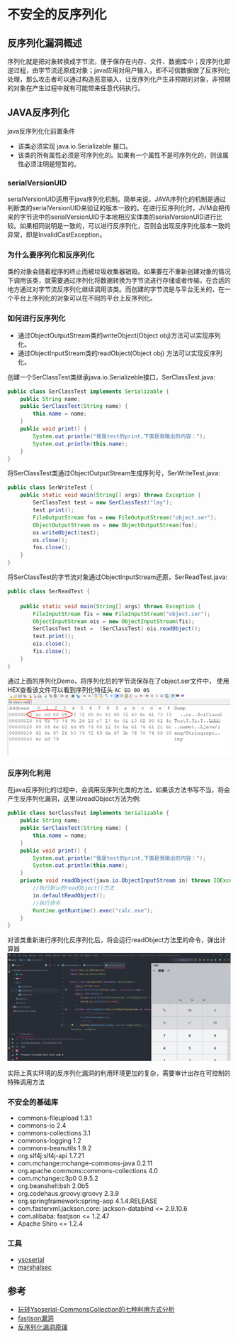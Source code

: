 
# 不安全的反序列化

## 反序列化漏洞概述
序列化就是把对象转换成字节流，便于保存在内存、文件、数据库中；反序列化即逆过程，由字节流还原成对象；java应用对用户输入，即不可信数据做了反序列化处理，那么攻击者可以通过构造恶意输入，让反序列化产生非预期的对象，非预期的对象在产生过程中就有可能带来任意代码执行。


## JAVA反序列化

java反序列化化前置条件

- 该类必须实现 java.io.Serializable 接口。
- 该类的所有属性必须是可序列化的。如果有一个属性不是可序列化的，则该属性必须注明是短暂的。

### serialVersionUID

serialVersionUID适用于java序列化机制。简单来说，JAVA序列化的机制是通过 判断类的serialVersionUID来验证的版本一致的。在进行反序列化时，JVM会把传来的字节流中的serialVersionUID于本地相应实体类的serialVersionUID进行比较。如果相同说明是一致的，可以进行反序列化，否则会出现反序列化版本一致的异常，即是InvalidCastException。

### 为什么要序列化和反序列化

类的对象会随着程序的终止而被垃圾收集器销毁。如果要在不重新创建对象的情况下调用该类，就需要通过序列化将数据转换为字节流进行存储或者传输，在合适的地方通过对字节流反序列化继续调用该类。而创建的字节流是与平台无关的，在一个平台上序列化的对象可以在不同的平台上反序列化。


### 如何进行反序列化

- 通过ObjectOutputStream类的writeObject(Object obj)方法可以实现序列化。
- 通过ObjectInputStream类的readObject(Object obj) 方法可以实现反序列化。

创建一个SerClassTest类继承java.io.Serializeble接口，SerClassTest.java:
```java
public class SerClassTest implements Serializable {
    public String name;
    public SerClassTest(String name) {
        this.name = name;
    }
    public void print() {
        System.out.println("我是test的print,下面是我输出的内容：");
        System.out.println(this.name);
    }
}
```

将SerClassTest类通过ObjectOutputStream生成序列号，SerWriteTest.java:
```java
public class SerWriteTest {
    public static void main(String[] args) throws Exception {
        SerClassTest test = new SerClassTest("lmy");
        test.print();
        FileOutputStream fos = new FileOutputStream("object.ser");
        ObjectOutputStream os = new ObjectOutputStream(fos);
        os.writeObject(test);
        os.close();
        fos.close();
    }
}
```

将SerClassTest的字节流对象通过ObjectInputStream还原，SerReadTest.java:
```java
public class SerReadTest {

    public static void main(String[] args) throws Exception {
        FileInputStream fis = new FileInputStream("object.ser");
        ObjectInputStream ois = new ObjectInputStream(fis);
        SerClassTest test =  (SerClassTest) ois.readObject();
        test.print();
        ois.close();
        fis.close();
    }
}
```

通过上面的序列化Demo，将序列化后的字节流保存在了object.ser文件中，
使用HEX查看该文件可以看到序列化特征头 `AC ED 00 05`
![avatar](./hex.png)

### 反序列化利用

在java反序列化的过程中，会调用反序列化类的方法，如果该方法书写不当，将会产生反序列化漏洞，这里以readObject方法为例:
```java
public class SerClassTest implements Serializable {
    public String name;
    public SerClassTest(String name) {
        this.name = name;
    }
    public void print() {
        System.out.println("我是test的print,下面是我输出的内容：");
        System.out.println(this.name);
    }
    private void readObject(java.io.ObjectInputStream in) throws IOException,ClassNotFoundException{
        //执行默认的readObject()方法
        in.defaultReadObject();
        //执行命令
        Runtime.getRuntime().exec("calc.exe");
    }
}
```

对该类重新进行序列化反序列化后，将会运行readObject方法里的命令，弹出计算器
![avatar](./deser.png)

实际上真实环境的反序列化漏洞的利用环境更加的复杂，需要审计出存在可控制的特殊调用方法

### 不安全的基础库
- commons-fileupload 1.3.1
- commons-io 2.4
- commons-collections 3.1
- commons-logging 1.2
- commons-beanutils 1.9.2
- org.slf4j:slf4j-api 1.7.21
- com.mchange:mchange-commons-java 0.2.11
- org.apache.commons:commons-collections 4.0
- com.mchange:c3p0 0.9.5.2
- org.beanshell:bsh 2.0b5
- org.codehaus.groovy:groovy 2.3.9
- org.springframework:spring-aop 4.1.4.RELEASE
- com.fasterxml.jackson.core: jackson-databind <= 2.9.10.6
- com.alibaba: fastjson <= 1.2.47
- Apache Shiro <= 1.2.4

### 工具

- [ysoserial](https://github.com/frohoff/ysoserial)
- [marshalsec](https://github.com/mbechler/marshalsec)


## 参考
- [玩转Ysoserial-CommonsCollection的七种利用方式分析](https://www.freebuf.com/articles/web/214096.html)
- [fastjson漏洞](https://paper.seebug.org/1343/)
- [反序列化漏洞原理](https://xz.aliyun.com/t/6787)